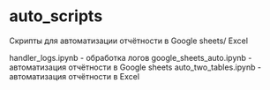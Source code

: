 # auto_scripts
Скрипты для автоматизации отчётности в Google sheets/ Excel

handler_logs.ipynb - обработка логов
google_sheets_auto.ipynb - автоматизация отчётности в Google sheets
auto_two_tables.ipynb - автоматизация отчётности в Excel
